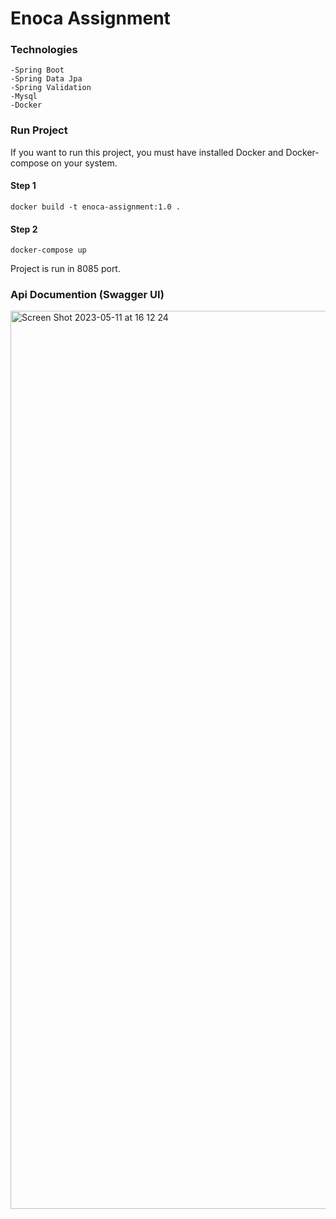 # Enoca Assignment
### Technologies
    -Spring Boot
    -Spring Data Jpa
    -Spring Validation
    -Mysql
    -Docker
### Run Project
If you want to run this project, you must have installed Docker and Docker-compose on your system.
#### Step 1
 ``` 
 docker build -t enoca-assignment:1.0 .
 ```
#### Step 2
 ```
 docker-compose up
 ```
Project is run in 8085 port.

### Api Documention (Swagger UI)


<img width="1437" alt="Screen Shot 2023-05-11 at 16 12 24" src="https://github.com/akbulutmehmet/enoca-assignment/assets/45743551/a7a575b9-0de5-4671-9f6a-ef24733df12b">
